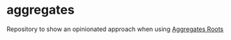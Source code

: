 # aggregates

Repository to show an opinionated approach when using [Aggregates Roots](https://martinfowler.com/bliki/DDD_Aggregate.html)

